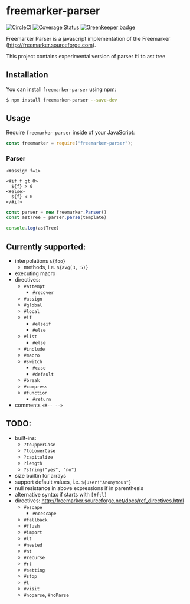 # freemarker-parser

[![CircleCI](https://circleci.com/gh/armano2/freemarker-parser/tree/master.svg?style=svg)](https://circleci.com/gh/armano2/freemarker-parser/tree/master)
[![Coverage Status](https://codecov.io/gh/armano2/freemarker-parser/branch/master/graph/badge.svg)](https://codecov.io/gh/armano2/freemarker-parser)
[![Greenkeeper badge](https://badges.greenkeeper.io/armano2/freemarker-parser.svg)](https://greenkeeper.io/)

Freemarker Parser is a javascript implementation of the Freemarker (http://freemarker.sourceforge.com).

This project contains experimental version of parser ftl to ast tree

## Installation
You can install `freemarker-parser` using [npm](https://npmjs.com):

```bash
$ npm install freemarker-parser --save-dev
```

## Usage
Require `freemarker-parser` inside of your JavaScript:

```js
const freemarker = require("freemarker-parser");
```

### Parser
```freemarker
<#assign f=1>

<#if f gt 0>
  ${f} > 0
<#else>
  ${f} < 0
</#if>
```

```js
const parser = new freemarker.Parser()
const astTree = parser.parse(template)

console.log(astTree)
```

## Currently supported:
  - interpolations `${foo}`
    - methods, i.e. `${avg(3, 5)}`
  - executing macro
  - directives:
    - `#attempt`
      - `#recover`
    - `#assign`
    - `#global`
    - `#local`
    - `#if`
      - `#elseif`
      - `#else`
    - `#list`
      - `#else`
    - `#include`
    - `#macro`
    - `#switch`
      - `#case`
      - `#default`
    - `#break`
    - `#compress`
    - `#function`
      - `#return`
  - comments `<#-- -->`

## TODO:
  - built-ins:
    - `?toUpperCase`
    - `?toLowerCase`
    - `?capitalize`
    - `?length`
    - `?string("yes", "no")`
  - size builtin for arrays
  - support default values, i.e. `${user!"Anonymous"}`
  - null resistance in above expressions if in parenthesis
  - alternative syntax if starts with `[#ftl]`
  - directives: http://freemarker.sourceforge.net/docs/ref_directives.html
    - `#escape`
      - `#noescape`
    - `#fallback`
    - `#flush`
    - `#import`
    - `#lt`
    - `#nested`
    - `#nt`
    - `#recurse`
    - `#rt`
    - `#setting`
    - `#stop`
    - `#t`
    - `#visit`
    - `#noparse`, `#noParse`
